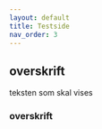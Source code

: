 ```yaml
---
layout: default
title: Testside
nav_order: 3
---
```


## overskrift

teksten som skal vises

### overskrift